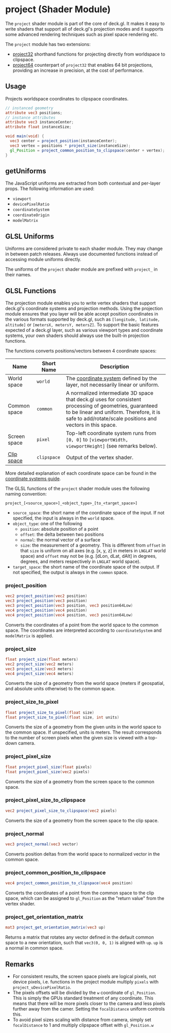 # project (Shader Module)

The `project` shader module is part of the core of deck.gl. It makes it easy to write shaders that support all of deck.gl's projection modes and it supports some advanced rendering techniques such as pixel space rendering etc.

The `project` module has two extensions:
- [project32](/docs/api-reference/core/project32.md) shorthand functions for projecting directly from worldspace to clipspace.
- [project64](/docs/api-reference/core/project64.md) counterpart of `project32` that enables 64 bit projections, providing an increase in precision, at the cost of performance.


## Usage

Projects worldspace coordinates to clipspace coordinates.

```glsl
// instanced geometry
attribute vec3 positions;
// instance attributes
attribute vec3 instanceCenter;
attribute float instanceSize;

void main(void) {
  vec3 center = project_position(instanceCenter);
  vec3 vertex = positions * project_size(instanceSize);
  gl_Position = project_common_position_to_clipspace(center + vertex);
}
```

## getUniforms

The JavaScript uniforms are extracted from both contextual and per-layer props. The following information are used:

* `viewport`
* `devicePixelRatio`
* `coordinateSystem`
* `coordinateOrigin`
* `modelMatrix`


## GLSL Uniforms

Uniforms are considered private to each shader module. They may change in between patch releases. Always use documented functions instead of accessing module uniforms directly.

The uniforms of the `project` shader module are prefixed with `project_` in their names.

## GLSL Functions

The projection module enables you to write vertex shaders that support deck.gl's coordinate systems and projection methods. Using the projection module ensures that you layer will be able accept position coordinates in the various formats supported by deck.gl, such as `[longitude, latitude, altitude]` or `[metersX, metersY, metersZ]`. To support the basic features expected of a deck.gl layer, such as various viewport types and coordinate systems, your own shaders should always use the built-in projection functions.

The functions converts positions/vectors between 4 coordinate spaces:

| Name | Short Name | Description |
|------|------|-------------|
| World space | `world` | The [coordinate system](/docs/developer-guide/coordinate-systems.md) defined by the layer, not necessarily linear or uniform. |
| Common space | `common` | A normalized intermediate 3D space that deck.gl uses for consistent processing of geometries, guaranteed to be linear and uniform. Therefore, it is safe to add/rotate/scale positions and vectors in this space. |
| Screen space | `pixel` | Top-left coordinate system runs from `[0, 0]` to `[viewportWidth, viewportHeight]` (see remarks below). |
| [Clip space](https://developer.mozilla.org/en-US/docs/Web/API/WebGL_API/WebGL_model_view_projection#Clip_space) | `clipspace` | Output of the vertex shader. |

More detailed explanation of each coordinate space can be found in the [coordinate systems guide](/docs/developer-guide/coordinate-systems.md).

The GLSL functions of the `project` shader module uses the following naming convention:

```
project_[<source_space>]_<object_type>_[to_<target_space>]
```

* `source_space`: the short name of the coordinate space of the input. If not specified, the input is always in the `world` space.
* `object_type`: one of the following
  - `position`: absolute position of a point
  - `offset`: the delta between two positions
  - `normal`: the normal vector of a surface
  - `size`: the measurement of a geometry. This is different from `offset` in that `size` is uniform on all axes (e.g. [x, y, z] in meters in `LNGLAT` world space) and `offset` may not be (e.g. [dLon, dLat, dAlt] in degrees, degrees, and meters respectively in `LNGLAT` world space).
* `target_space`: the short name of the coordinate space of the output. If not specified, the output is always in the `common` space.

### project_position

```glsl
vec2 project_position(vec2 position)
vec3 project_position(vec3 position)
vec3 project_position(vec3 position, vec3 position64Low)
vec4 project_position(vec4 position)
vec4 project_position(vec4 position, vec3 position64Low)
```

Converts the coordinates of a point from the world space to the common space. The coordinates are interpreted according to `coordinateSystem` and `modelMatrix` is applied.


### project_size

```glsl
float project_size(float meters)
vec2 project_size(vec2 meters)
vec3 project_size(vec3 meters)
vec4 project_size(vec4 meters)
```

Converts the size of a geometry from the world space (meters if geospatial, and absolute units otherwise) to the common space.

### project_size_to_pixel

```glsl
float project_size_to_pixel(float size)
float project_size_to_pixel(float size, int units)
```

Converts the size of a geometry from the given units in the world space to the common space. If unspecified, units is meters. The result corresponds to the number of screen pixels when the given size is viewed with a top-down camera.

### project_pixel_size

```glsl
float project_pixel_size(float pixels)
float project_pixel_size(vec2 pixels)
```

Converts the size of a geometry from the screen space to the common space.

### project_pixel_size_to_clipspace

```glsl
vec2 project_pixel_size_to_clipspace(vec2 pixels)
```

Converts the size of a geometry from the screen space to the clip space.


### project_normal

```glsl
vec3 project_normal(vec3 vector)
```

Converts position deltas from the world space to normalized vector in the common space.


### project_common_position_to_clipspace

```glsl
vec4 project_common_position_to_clipspace(vec4 position)
```

Converts the coordinates of a point from the common space to the clip space, which can be assigned to `gl_Position` as the "return value" from the vertex shader.


### project_get_orientation_matrix

```glsl
mat3 project_get_orientation_matrix(vec3 up)
```

Returns a matrix that rotates any vector defined in the default common space to a new orientation, such that `vec3(0, 0, 1)` is aligned with `up`. `up` is a normal in common space.


## Remarks

* For consistent results, the screen space pixels are logical pixels, not device pixels, i.e. functions in the project module multiply `pixels` with `project_uDevicePixelRatio`.
* The pixels offsets will be divided by the `w` coordinate of `gl_Position`. This is simply the GPUs standard treatment of any coordinate. This means that there will be more pixels closer to the camera and less pixels further away from the camer. Setting the `focalDistance` uniform controls this.
* To avoid pixel sizes scaling with distance from camera, simply set `focalDistance` to 1 and multiply clipspace offset with `gl_Position.w`
